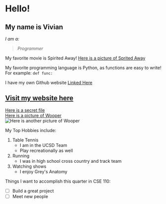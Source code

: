 # Hello!
## My name is Vivian

_I am a:_
> _Programmer_

My favorite movie is Spirited Away!
[Here is a picture of Sprited Away](images/spirited%20away1.jpg)

My favorite programming language is Python, as functions are easy to write! For example:
`def func:`

I have my own Github website [Linked Here](https://vrwu.github.io/)

## [Visit my website here](https://vrwu.github.io/)

[Here is a secret file](extra.md) \
[Here is a picture of Wooper](images/wooper.png) \
![Here is another picture of Wooper](https://assets.pokemon.com/assets/cms2/img/pokedex/full/194.png)

My Top Hobbies include:
1. Table Tennis
   - I am in the UCSD Team
   - Play recreationally as well
2. Running
   - I was in high school cross country and track team
3. Watching shows
   - I enjoy Grey's Anatomy

Things I want to accomplish this quarter in CSE 110:
- [ ] Build a great project
- [ ] Meet new people
